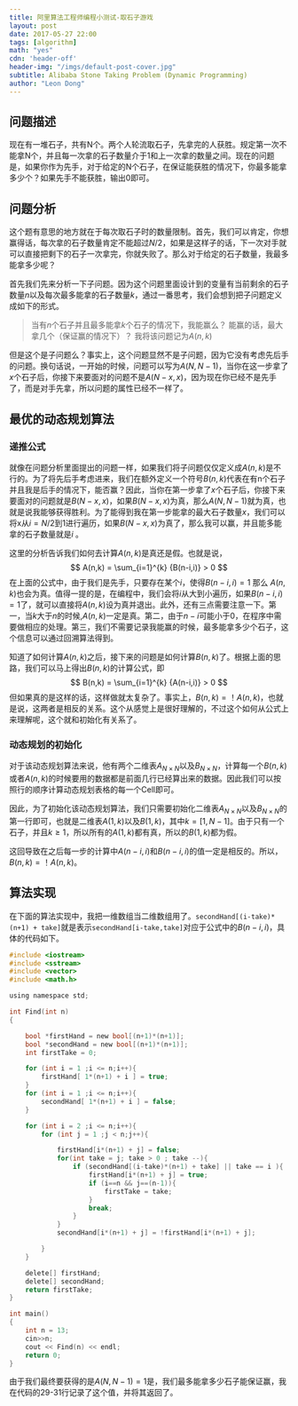 ```yaml
---
title: 阿里算法工程师编程小测试-取石子游戏
layout: post
date: 2017-05-27 22:00
tags: [algorithm]
math: "yes"
cdn: 'header-off'
header-img: "/imgs/default-post-cover.jpg"
subtitle: Alibaba Stone Taking Problem (Dynamic Programming)
author: "Leon Dong"
---
```


## 问题描述
现在有一堆石子，共有N个。两个人轮流取石子，先拿完的人获胜。规定第一次不能拿N个，并且每一次拿的石子数量介于1和上一次拿的数量之间。现在的问题是，如果你作为先手，对于给定的N个石子，在保证能获胜的情况下，你最多能拿多少个？如果先手不能获胜，输出0即可。

## 问题分析
这个题有意思的地方就在于每次取石子时的数量限制。首先，我们可以肯定，你想赢得话，每次拿的石子数量肯定不能超过$N/2$，如果是这样子的话，下一次对手就可以直接把剩下的石子一次拿完，你就失败了。那么对于给定的石子数量，我最多能拿多少呢？

首先我们先来分析一下子问题。因为这个问题里面设计到的变量有当前剩余的石子数量$n$以及每次最多能拿的石子数量$k$，通过一番思考，我们会想到把子问题定义成如下的形式。

> 当有$n$个石子并且最多能拿$k$个石子的情况下，我能赢么？
能赢的话，最大拿几个（保证赢的情况下）？ 我将该问题记为$A(n,k)$

但是这个是子问题么？事实上，这个问题显然不是子问题，因为它没有考虑先后手的问题。换句话说，一开始的时候，问题可以写为$A(N,N-1)$，当你在这一步拿了$x$个石子后，你接下来要面对的问题不是$A(N-x,x)$，因为现在你已经不是先手了，而是对手先拿，所以问题的属性已经不一样了。

## 最优的动态规划算法
### 递推公式
就像在问题分析里面提出的问题一样，如果我们将子问题仅仅定义成$A(n,k)$是不行的。为了将先后手考虑进来，我们在额外定义一个符号$B(n,k)$代表在有n个石子并且我是后手的情况下，能否赢？因此，当你在第一步拿了$x$个石子后，你接下来要面对的问题就是$B(N-x,x)$，如果$B(N-x,x)$为真，那么$A(N,N-1)$就为真，也就是说我能够获得胜利。为了能得到我在第一步能拿的最大石子数量$x$，我们可以将x从$i = N/2$到$1$进行遍历，如果$B(N-x,x)$为真了，那么我可以赢，并且能多能拿的石子数量就是$i$ 。

这里的分析告诉我们如何去计算$A(n,k)$是真还是假。也就是说，
$$
A(n,k) =  \sum_{i=1}^{k} {B(n-i,i)} > 0
$$
在上面的公式中，由于我们是先手，只要存在某个$i$，使得$B(n-i,i) =1$ 那么 $A(n,k)$也会为真。值得一提的是，在编程中，我们会将$i$从大到小遍历，如果$B(n-i,i) =1$了，就可以直接将$A(n,k)$设为真并退出。此外，还有三点需要注意一下。第一，当$k$大于$n$的时候,$A(n,k)$一定是真。第二，由于$n-i$可能小于0，在程序中需要做相应的处理。第三，我们不需要记录我能赢的时候，最多能拿多少个石子，这个信息可以通过回溯算法得到。

知道了如何计算$A(n,k)$之后，接下来的问题是如何计算$B(n,k)$了。根据上面的思路，我们可以马上得出$B(n,k)$的计算公式，即
$$
B(n,k) =  \sum_{i=1}^{k} {A(n-i,i)} > 0
$$
但如果真的是这样的话，这样做就太复杂了。事实上，$B(n,k) = ！A(n,k)$，也就是说，这两者是相反的关系。这个从感觉上是很好理解的，不过这个如何从公式上来理解呢，这个就和初始化有关系了。

### 动态规划的初始化
对于该动态规划算法来说，他有两个二维表$A_{N \times N}$以及$B_{N \times N}$，计算每一个$B(n,k)$或者$A(n,k)$的时候要用的数据都是前面几行已经算出来的数据。因此我们可以按照行的顺序计算动态规划表格的每一个Cell即可。

因此，为了初始化该动态规划算法，我们只需要初始化二维表$A_{N \times N}$以及$B_{N \times N}$的第一行即可，也就是二维表$A(1,k)$以及$B(1,k)$，其中$k=[1,N-1]$。由于只有一个石子，并且$k \ge 1$，所以所有的$A(1,k)$都有真，所以的$B(1,k)$都为假。

这回导致在之后每一步的计算中$A(n-i,i)$和$B(n-i,i)$的值一定是相反的。所以，$B(n,k) = ！A(n,k)$。

## 算法实现
在下面的算法实现中，我把一维数组当二维数组用了。`secondHand[(i-take)*(n+1) + take]`就是表示`secondHand[i-take,take]`对应于公式中的$B(n-i,i)$，具体的代码如下。
```c
#include <iostream>
#include <sstream>
#include <vector>
#include <math.h>

using namespace std;

int Find(int n)
{

    bool *firstHand = new bool[(n+1)*(n+1)];
    bool *secondHand = new bool[(n+1)*(n+1)];
    int firstTake = 0;

    for (int i = 1 ;i <= n;i++){
        firstHand[ 1*(n+1) + i ] = true;
    }
    for (int i = 1 ;i <= n;i++){
        secondHand[ 1*(n+1) + i ] = false;
    }

    for (int i = 2 ;i <= n;i++){
        for (int j = 1 ;j < n;j++){

            firstHand[i*(n+1) + j] = false;
            for(int take = j; take > 0 ; take --){
                if (secondHand[(i-take)*(n+1) + take] || take == i ){
                    firstHand[i*(n+1) + j] = true;
                    if (i==n && j==(n-1)){
                        firstTake = take;
                    }
                    break;
                }
            }
            secondHand[i*(n+1) + j] = !firstHand[i*(n+1) + j];

        }
    }

    delete[] firstHand;
    delete[] secondHand;
    return firstTake;
}

int main()
{
    int n = 13;
    cin>>n;
    cout << Find(n) << endl;
    return 0;
}
```
由于我们最终要获得的是$A(N,N-1)=1$是，我们最多能拿多少石子能保证赢，我在代码的29-31行记录了这个值，并将其返回了。